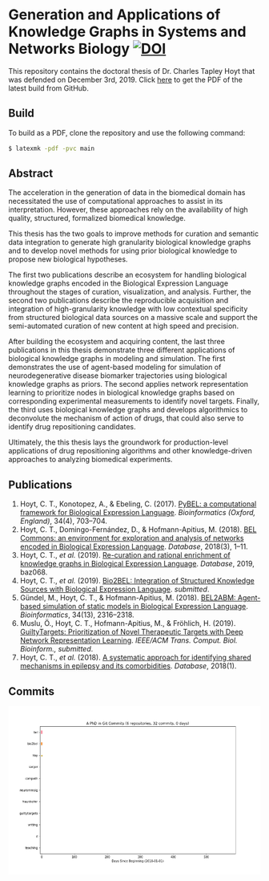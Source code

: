 # Generation and Applications of Knowledge Graphs in Systems and Networks Biology [![DOI](https://zenodo.org/badge/185400874.svg)](https://zenodo.org/badge/latestdoi/185400874)

This repository contains the doctoral thesis of Dr. Charles Tapley Hoyt that was defended on December 3rd, 2019. Click [here](https://github.com/cthoyt/doctoral-thesis/raw/master/main.pdf) to get the PDF of the latest build from GitHub.

## Build

To build as a PDF, clone the repository and use the following command:

```bash
$ latexmk -pdf -pvc main
```

## Abstract

The acceleration in the generation of data in the biomedical domain has necessitated the use of computational approaches to assist in its interpretation.
However, these approaches rely on the availability of high quality, structured, formalized biomedical knowledge.

This thesis has the two goals to improve methods for curation and semantic data integration to generate high granularity biological knowledge graphs and to develop novel methods for using prior biological knowledge to propose new biological hypotheses.

The first two publications describe an ecosystem for handling biological knowledge graphs encoded in the Biological Expression Language throughout the stages of curation, visualization, and analysis.
Further, the second two publications describe the reproducible acquisition and integration of high-granularity knowledge with low contextual specificity from structured biological data sources on a massive scale and support the semi-automated curation of new content at high speed and precision.

After building the ecosystem and acquiring content, the last three publications in this thesis demonstrate three different applications of biological knowledge graphs in modeling and simulation.
The first demonstrates the use of agent-based modeling for simulation of neurodegenerative disease biomarker trajectories using biological knowledge graphs as priors.
The second applies network representation learning to prioritize nodes in biological knowledge graphs based on corresponding experimental measurements to identify novel targets.
Finally, the third uses biological knowledge graphs and develops algorithmics to deconvolute the mechanism of action of drugs, that could also serve to identify drug repositioning candidates.

Ultimately, the this thesis lays the groundwork for production-level applications of drug repositioning algorithms and other knowledge-driven approaches to analyzing biomedical experiments.

## Publications

1. Hoyt, C. T., Konotopez, A., & Ebeling, C. (2017). [PyBEL: a computational framework for Biological Expression Language](https://doi.org/10.1093/bioinformatics/btx660). *Bioinformatics (Oxford, England)*, 34(4), 703–704.
2. Hoyt, C. T., Domingo-Fernández, D., & Hofmann-Apitius, M. (2018). [BEL Commons: an environment for exploration and analysis of networks encoded in Biological Expression Language](https://doi.org/10.1093/database/bay126). *Database*, 2018(3), 1–11.
3. Hoyt, C. T., *et al.* (2019). [Re-curation and rational enrichment of knowledge graphs in Biological Expression Language](https://doi.org/10.1093/database/baz068). *Database*, 2019, baz068.
4. Hoyt, C. T., *et al.* (2019). [Bio2BEL: Integration of Structured Knowledge Sources with Biological Expression Language](https://doi.org/10.1101/631812). *submitted*.
5. Gündel, M., Hoyt, C. T., & Hofmann-Apitius, M. (2018). [BEL2ABM: Agent- based simulation of static models in Biological Expression Language](https://doi.org/10.1093/bioinformatics/bty107). *Bioinformatics*, 34(13), 2316–2318.
6. Muslu, Ö., Hoyt, C. T., Hofmann-Apitius, M., & Fröhlich, H. (2019). [GuiltyTargets: Prioritization of Novel Therapeutic Targets with Deep Network Representation Learning](https://doi.org/10.1101/521161). *IEEE/ACM Trans. Comput. Biol. Bioinform., submitted*.
7. Hoyt, C. T., *et al.* (2018). [A systematic approach for identifying shared mechanisms in epilepsy and its comorbidities](https://doi.org/10.1093/database/bay050). *Database*, 2018(1).

## Commits

<img src="commits/commits.gif" alt="commits" />
